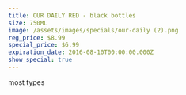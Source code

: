 ```yaml
---
title: OUR DAILY RED - black bottles
size: 750ML
image: /assets/images/specials/our-daily (2).png
reg_price: $8.99
special_price: $6.99
expiration_date: 2016-08-10T00:00:00.000Z
show_special: true
---
```



most types